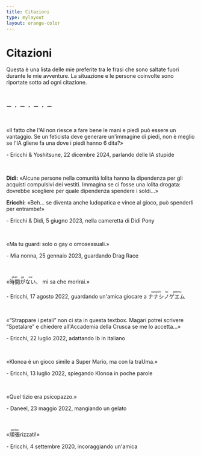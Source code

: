 ```yaml
---
title: Citazioni
type: mylayout
layout: orange-color
---
```


# Citazioni

Questa è una lista delle mie preferite tra le frasi che sono saltate fuori durante le mie avventure. La situazione e le persone coinvolte sono riportate sotto ad ogni citazione.

&nbsp;

<p class="center">ー ・ ー ・ ー ・ ー</p>

&nbsp;

«Il fatto che l'AI non riesce a fare bene le mani e piedi può essere un vantaggio. Se un feticista deve generare un'immagine di piedi, non è meglio se l'IA gliene fa una dove i piedi hanno 6 dita?»
<p class="right">- Ericchi & Yoshitsune, 22 dicembre 2024, parlando delle IA stupide</p>

&nbsp;

**Didì:** «Alcune persone nella comunità lolita hanno la dipendenza per gli acquisti compulsivi dei vestiti. Immagina se ci fosse una lolita drogata: dovrebbe scegliere per quale dipendenza spendere i soldi...»

**Ericchi:** «Beh... se diventa anche ludopatica e vince al gioco, può spenderli per entrambe!»
<p class="right">- Ericchi & Didì, 5 giugno 2023, nella cameretta di Didì Pony</p>

&nbsp;

«Ma tu guardi solo o gay o omosessuali.»
<p class="right">- Mia nonna, 25 gennaio 2023, guardando Drag Race</p>

&nbsp;

«<ruby>時間<rt>jikan</rt></ruby><ruby>が<rt>ga</rt></ruby><ruby>ない<rt>nai</rt></ruby></ruby>、 mi sa che morirai.»
<p class="right">- Ericchi, 17 agosto 2022, guardando un'amica giocare a <ruby>ナナシ<rt>nanashi</rt></ruby><ruby>ノ<rt>no</rt></ruby><ruby>ゲエム<rt>geemu</rt></ruby></p>

&nbsp;

«“Strappare i petali” non ci sta in questa textbox. Magari potrei scrivere “Spetalare” e chiedere all'Accademia della Crusca se me lo accetta...»
<p class="right">- Ericchi, 22 luglio 2022, adattando Ib in italiano</p>

&nbsp;

«Klonoa è un gioco simile a Super Mario, ma con la traUma.»
<p class="right">- Ericchi, 13 luglio 2022, spiegando Klonoa in poche parole</p>

&nbsp;

«Quel tizio era psicopazzo.»
<p class="right">- Daneel, 23 maggio 2022, mangiando un gelato</p>

&nbsp;

«<ruby>頑張<rt>ganba</rt></ruby>rizzati!»
<p class="right">- Ericchi, 4 settembre 2020, incoraggiando un'amica</p>
